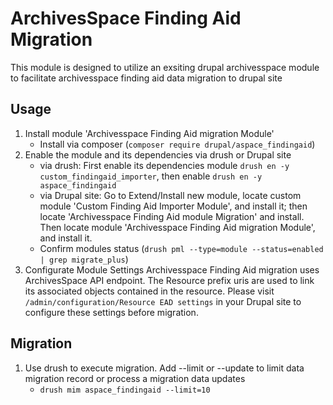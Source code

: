 # ArchivesSpace Finding Aid Migration

This module is designed to utilize an exsiting drupal archivesspace module to facilitate archivesspace finding aid data migration to drupal site
## Usage
1. Install module 'Archivesspace Finding Aid migration Module'
    - Install via composer (`composer require drupal/aspace_findingaid`)
2. Enable the module and its dependencies via drush or Drupal site
    -  via drush: First enable its dependencies module `drush en -y custom_findingaid_importer`, then enable `drush en -y aspace_findingaid`
    -  via Drupal site: Go to Extend/Install new module, locate custom module 'Custom Finding Aid Importer Module', and install it;       then locate 'Archivesspace Finding Aid module Migration' and install.
Then locate module 'Archivesspace Finding Aid migration Module', and install it.
    -   Confirm modules status (`drush pml --type=module --status=enabled | grep migrate_plus`) 
3. Configurate Module Settings
   Archivesspace Finding Aid migration uses ArchivesSpace API endpoint. The Resource prefix uris are used to link its associated objects contained in the resource. Please visit  `/admin/configuration/Resource EAD settings` in your Drupal site to configure these settings before migration.

## Migration 
1. Use drush to execute migration. Add --limit or --update to limit data migration record or process a migration data updates
   -    `drush mim aspace_findingaid --limit=10`
